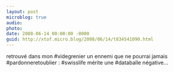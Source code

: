 ```yaml
---
layout: post
microblog: true
audio: 
photo: 
date: 2008-06-14 00:00:00 -0000
guid: http://xtof.micro.blog/2008/06/14/t834541090.html
---
```

retrouvé dans mon #videgrenier un ennemi que ne pourrai jamais #pardonneretoublier : #swisslife mérite une #databalle négative...
